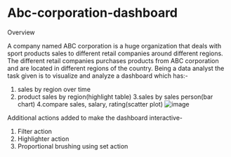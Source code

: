 # Abc-corporation-dashboard
Overview

A company named ABC corporation is a huge organization that deals with sport products sales to different retail companies
around different regions.
The different retail companies purchases products from ABC corporation and are located in different regions of the country.
Being a data analyst the task given is to visualize and analyze a dashboard which has:-
1. sales by region over time
2. product sales by region(highlight table)
3.sales by sales person(bar chart)
4.compare sales, salary, rating(scatter plot)
![image](https://user-images.githubusercontent.com/86538340/135951250-362449e4-d182-4bd7-8585-3260b1786857.png)

Additional actions added to make the dashboard interactive-
1) Filter action
2) Highlighter action
3) Proportional brushing using set action
